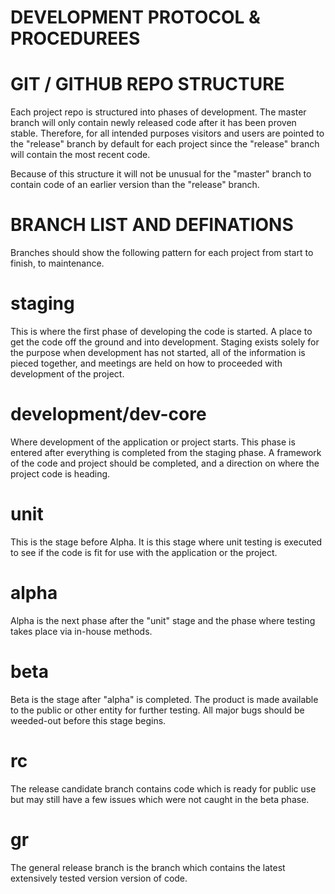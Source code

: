 # DEVELOPMENT PROTOCOL & PROCEDUREES

# GIT / GITHUB REPO STRUCTURE

Each project repo is structured into phases of development. The master branch will only contain newly released code
after it has been proven stable. Therefore, for all intended purposes visitors and users are pointed to the "release"
branch by default for each project since the "release" branch will contain the most recent code.

Because of this structure it will not be unusual for the "master" branch to contain code of an earlier version than
the "release" branch.

# BRANCH LIST AND DEFINATIONS

 Branches should show the following pattern for each project from start to finish, to maintenance.

# staging

This is where the first phase of developing the code is started. A place to get the code off the ground and into
development. Staging exists solely for the purpose when development has not started, all of the information is
pieced together, and meetings are held on how to proceeded with development of the project.

# development/dev-core

Where development of the application or project starts. This phase is entered after everything is completed from
the staging phase. A framework of the code and project should be completed, and a direction on where the project
code is heading.

# unit

This is the stage before Alpha. It is this stage where unit testing is executed to see if the code is fit for use
with the application or the project.

# alpha

Alpha is the next phase after the "unit" stage and the phase where testing takes place via in-house methods. 

# beta

Beta is the stage after "alpha" is completed. The product is made available to the public or other entity for
further testing. All major bugs should be weeded-out before this stage begins.

# rc

The release candidate branch contains code which is ready for public use but may still have a few issues which
were not caught in the beta phase.

# gr

The general release branch is the branch which contains the latest extensively tested version version of code.
